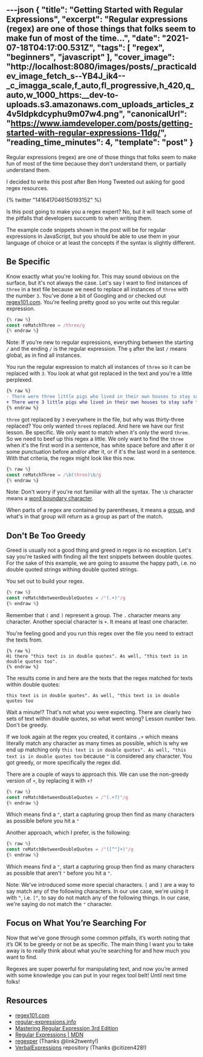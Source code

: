 ---json
{
  "title": "Getting Started with Regular Expressions",
  "excerpt": "Regular expressions (regex) are one of those things that folks seem to make fun of most of the time...",
  "date": "2021-07-18T04:17:00.531Z",
  "tags": [
    "regex",
    "beginners",
    "javascript"
  ],
  "cover_image": "http://localhost:8080/images/posts/_practicaldev_image_fetch_s--YB4J_ik4--_c_imagga_scale,f_auto,fl_progressive,h_420,q_auto,w_1000_https:__dev-to-uploads.s3.amazonaws.com_uploads_articles_z4v5ldpkdcyphu9m07w4.png",
  "canonicalUrl": "https://www.iamdeveloper.com/posts/getting-started-with-regular-expressions-11dg/",
  "reading_time_minutes": 4,
  "template": "post"
}
---

Regular expressions (regex) are one of those things that folks seem to make fun of most of the time because they don't understand them, or partially understand them.

I decided to write this post after Ben Hong Tweeted out asking for good regex resources.

{% twitter "1416417046150193152" %}

Is this post going to make you a regex expert? No, but it will teach some of the pitfalls that developers succumb to when writing them.

The example code snippets shown in the post will be for regular expressions in JavaScript, but you should be able to use them in your language of choice or at least the concepts if the syntax is slightly different.

## Be Specific

Know exactly what you're looking for. This may sound obvious on the surface, but it's not always the case. Let's say I want to find instances of `three` in a text file because we need to replace all instances of `three` with the number `3`. You've done a bit of Googling and or checked out [regex101.com](https://regex101.com). You're feeling pretty good so you write out this regular expression.

```javascript
{% raw %}
const reMatchThree = /three/g
{% endraw %}
```

Note: If you're new to regular expressions, everything between the starting `/` and the ending `/` is the regular expression. The `g` after the last `/` means global, as in find all instances.

You run the regular expression to match all instances of `three` so it can be replaced with `3`. You look at what got replaced in the text and you're a little perplexed.

```diff
{% raw %}
- There were three little pigs who lived in their own houses to stay safe from the big bad wolf who was thirty-three years old.
+ There were 3 little pigs who lived in their own houses to stay safe from the big bad wolf who was thirty-3 years old.
{% endraw %}
```

`three` got replaced by `3` everywhere in the file, but why was thirty-three replaced? You only wanted `three`s replaced. And here we have our first lesson. Be specific. We only want to match when it's only the word `three`. So we need to beef up this regex a little. We only want to find the `three` when it's the first word in a sentence, has white space before and after it or some punctuation before and/or after it, or if it's the last word in a sentence. With that criteria, the regex might look like this now.

```javascript
{% raw %}
const reMatchThree = /\b(three)\b/g
{% endraw %}
```

Note: Don't worry if you're not familiar with all the syntax. The `\b` character means a [word boundary character](https://regular-expressions.mobi/wordboundaries.html?wlr=1).

When parts of a regex are contained by parentheses, it means a [group](https://developer.mozilla.org/en-US/docs/Web/JavaScript/Guide/Regular_Expressions/Groups_and_Ranges#using_groups), and what's in that group will return as a group as part of the match.

## Don't Be Too Greedy

Greed is usually not a good thing and greed in regex is no exception. Let's say you're tasked with finding all the text snippets between double quotes. For the sake of this example, we are going to assume the happy path, i.e. no double quoted strings withing double quoted strings.

You set out to build your regex. 

```javascript
{% raw %}
const reMatchBetweenDoubleQuotes = /"(.+)"/g
{% endraw %}
```

Remember that `(` and `)` represent a group. The `.` character means any character. Another special character is  `+`. It means at least one character. 

You're feeling good and you run this regex over the file you need to extract the texts from.

```text
{% raw %}
Hi there "this text is in double quotes". As well, "this text is in double quotes too".
{% endraw %}
```

The results come in and here are the texts that the regex matched for texts within double quotes:

`this text is in double quotes". As well, "this text is in double quotes too`

Wait a minute!? That's not what you were expecting. There are clearly two sets of text within double quotes, so what went wrong? Lesson number two. Don't be greedy.

If we look again at the regex you created, it contains `.+` which means literally match any character as many times as possible, which is why we end up matching only `this text is in double quotes". As well, "this text is in double quotes too` because `"` is considered any character. You got greedy, or more specifically the regex did.

There are a couple of ways to approach this. We can use the non-greedy version of `+`, by replacing it with `+?`

```javascript
{% raw %}
const reMatchBetweenDoubleQuotes = /"(.+?)"/g
{% endraw %}
```

Which means find a `"`, start a capturing group then find as many characters as possible before you hit a `"`

Another approach, which I prefer, is the following:

```javascript
{% raw %}
const reMatchBetweenDoubleQuotes = /"([^"]+)"/g
{% endraw %}
```

Which means find a `"`, start a capturing group then find as many characters as possible that aren't `"` before you hit a `"`.

Note: We've introduced some more special characters. `[` and `]` are a way to say match any of the following characters. In our use case, we're using it with `^`, i.e. `[^`, to say do not match any of the following things. In our case, we're saying do not match the `"` character.

## Focus on What You’re Searching For

Now that we’ve gone through some common pitfalls, it’s worth noting that it’s OK to be greedy or not be as specific. The main thing I want you to take away is to really think about what you’re searching for and how much you want to find.

Regexes are super powerful for manipulating text, and now you’re armed with some knowledge you can put in your regex tool belt! Until next time folks!

## Resources

- [regex101.com](https://regex101.com)
- [regular-expressions.info](https://www.regular-expressions.info)
- [Mastering Regular Expression 3rd Edition](https://www.oreilly.com/library/view/mastering-regular-expressions/0596528124/)
- [Regular Expressions | MDN](https://developer.mozilla.org/en-US/docs/Web/JavaScript/Guide/Regular_Expressions)
- [regexper](https://regexper.com/) (Thanks @link2twenty!)
- [VerbalExpressions](https://github.com/VerbalExpressions) repository (Thanks @citizen428!)
